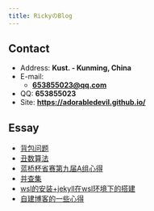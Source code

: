 ```yaml
---
title: RickyのBlog 
---
```


## Contact

- Address: **Kust. - Kunming, China**
- E-mail:
  - **653855023@qq.com**
- QQ: **653855023**
- Site: **<https://adorabledevil.github.io/>**

## Essay
- [背包问题](https://adorabledevil.github.io/_posts/2020-08-09-%E8%83%8C%E5%8C%85%E9%97%AE%E9%A2%98/)
- [丑数算法](https://adorabledevil.github.io/_posts/2020-08-02-%E4%B8%91%E6%95%B0%E7%AE%97%E6%B3%95/)
- [蓝桥杯省赛第九届A组心得](https://adorabledevil.github.io/_posts/2020-07-28-%E8%93%9D%E6%A1%A5%E6%9D%AF%E7%9C%81%E8%B5%9B%E7%AC%AC%E4%B9%9D%E5%B1%8AA%E7%BB%84%E5%BF%83%E5%BE%97//)
- [并查集](https://adorabledevil.github.io/_posts/2020-03-20-%E8%93%9D%E6%A1%A5%E6%9D%AF-%E5%B9%B6%E6%9F%A5%E9%9B%86/)
- [wsl的安装+jekyll在wsl环境下的搭建](https://adorabledevil.github.io/_posts/2020-02-26-wsl%E7%9A%84%E5%AE%89%E8%A3%85+jekyll%E7%8E%AF%E5%A2%83%E7%9A%84%E6%90%AD%E5%BB%BA/)
- [自建博客的一些心得](https://adorabledevil.github.io/_posts/2020-02-23-%E8%87%AA%E5%BB%BA%E5%8D%9A%E5%AE%A2%E7%9A%84%E4%B8%80%E4%BA%9B%E5%BF%83%E5%BE%97/)